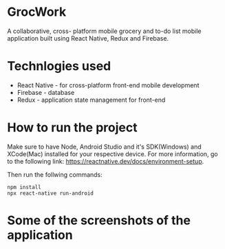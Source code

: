 # GrocWork
A collaborative, cross- platform mobile grocery and to-do list mobile application built using React Native, Redux and Firebase. 

# Technlogies used

* React Native - for cross-platform front-end mobile development
* Firebase - database
* Redux - application state management for front-end

# How to run the project

Make sure to have Node, Android Studio and it's SDK(Windows) and XCode(Mac) installed for your respective device. For more information, go to the following link: 
https://reactnative.dev/docs/environment-setup. 

Then run the follwing commands:
```
npm install
npx react-native run-android
```

# Some of the screenshots of the application


